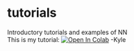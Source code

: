 # tutorials
Introductory tutorials and examples of NN<br>
This is my tutorial:
[![Open In Colab](https://colab.research.google.com/assets/colab-badge.svg)](https://colab.research.google.com/github/ksprague1/CA-AE/blob/master/CA-AE.ipynb)
-Kyle<br>
